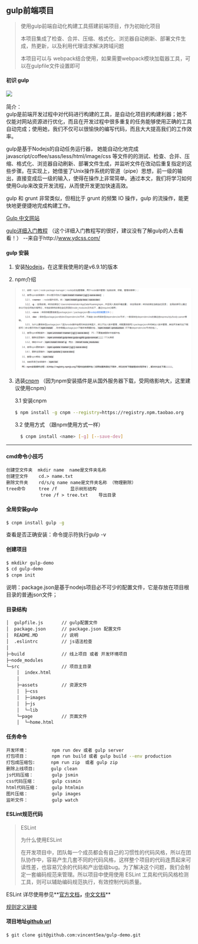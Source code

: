 ## gulp前端项目


> 使用gulp前端自动化构建工具搭建前端项目，作为初始化项目
>
> 本项目集成了检查、合并、压缩、格式化、浏览器自动刷新、部署文件生成，热更新，以及利用代理请求解决跨域问题
>
> 本项目可以与 webpack结合使用，如果需要webpack模块加载器工具，可以在gulpfile文件设置即可 


#### 初识 gulp

![](http://www.gulpjs.com.cn/img/gulp.png)

简介：<br />
 gulp是前端开发过程中对代码进行构建的工具，是自动化项目的构建利器；她不仅能对网站资源进行优化，而且在开发过程中很多重复的任务能够使用正确的工具自动完成；使用她，我们不仅可以很愉快的编写代码，而且大大提高我们的工作效率。

<!--more-->
  gulp是基于Nodejs的自动任务运行器， 她能自动化地完成 javascript/coffee/sass/less/html/image/css 等文件的的测试、检查、合并、压缩、格式化、浏览器自动刷新、部署文件生成，并监听文件在改动后重复指定的这些步骤。在实现上，她借鉴了Unix操作系统的管道（pipe）思想，前一级的输出，直接变成后一级的输入，使得在操作上非常简单。通过本文，我们将学习如何使用Gulp来改变开发流程，从而使开发更加快速高效。

  gulp 和 grunt 非常类似，但相比于 grunt 的频繁 IO 操作，gulp 的流操作，能更快地更便捷地完成构建工作。

 [Gulp 中文网站](http://www.gulpjs.com.cn/)

 [gulp详细入门教程](http://www.ydcss.com/archives/18) （这个详细入门教程写的很好，建议没有了解gulp的人去看看！） --来自于http://www.ydcss.com/


#### gulp 安装

1. 安装[Nodejs](https://nodejs.org/en/)，在这里我使用的是v6.9.1的版本

2. npm介绍

   ![img](img/02.png)  


3. 选装[cnpm](http://npm.taobao.org) （因为npm安装插件是从国外服务器下载，受网络影响大，这里建议使用cnpm）

   3.1 安装cnpm
   ```bash
   $ npm install -g cnpm --registry=https://registry.npm.taobao.org
   ```

   3.2 使用方式 （跟npm使用方式一样）
   ```bash
     $ cnpm install <name> [-g] [--save-dev]
   ```

- - -

#### cmd命令小技巧

```
创建空文件夹  mkdir name  name是文件夹名称
创建空文件    cd.> name.txt
删除文件夹    rd/s/q name name是文件夹名称 （物理删除）
tree命令     tree /f     显示树形结构
             tree /f > tree.txt    导出目录
```

#### 全局安装gulp
  ```bash
  $ cnpm install gulp -g
  ```
  查看是否正确安装：命令提示符执行gulp -v

#### 创建项目

```bash
$ mkdikr gulp-demo
$ cd gulp-demo
$ cnpm init
```
说明：package.json是基于nodejs项目必不可少的配置文件，它是存放在项目根目录的普通json文件；


#### 目录结构
```bash
│  gulpfile.js       // gulp配置文件
│  package.json      // package.json 配置文件
│  README.MD         // 说明
│  .eslintrc         // js语法检查
│  
├─build              // 线上项目 或者 开发环境项目            
├─node_modules 
└─src                // 项目主目录
    │  index.html
    │  
    ├─assets         // 资源文件  
    │  ├─css
    │  ├─images
    │  ├─js
    │  └─lib
    └─page           // 页面文件
    │  └─home.html
```


#### 任务命令
```bash
开发环境：         npm run dev 或者 gulp server
打包项目：         npm run build 或者 gulp build --env production
打包成压缩包:      npm run zip  或者 gulp zip
删除上线项目:      gulp clean
js代码压缩：       gulp jsmin
css代码压缩：      gulp cssmin
html代码压缩：     gulp htmlmin
图片压缩：         gulp images
监听文件：         gulp watch
```


#### ESLint规范代码
>ESLint
>
>为什么使用ESLint
>
>在开发项目中，团队每一个成员都会有自己的习惯性的代码风格，所以在团队协作中，容易产生几套不同的代码风格，这样整个项目的代码连贯起来可读性差，也容易冗余的代码和产出低级bug。为了解决这个问题，我们会制定一套编码规范来管理。所以项目中使用使用 ESLint 工具和代码风格检测工具，则可以辅助编码规范执行，有效控制代码质量。


ESLint 详尽使用参见**[官方文档](http://http://eslint.org/docs/user-guide/configuring)**，**[中文文档](http://http://eslint.cn/docs/user-guide/configuring)**

[规则定义链接](http://dudodo.cc/2017/04/06/ESLint%E8%A7%84%E8%8C%83%E4%BB%A3%E7%A0%81%E4%B9%A6%E5%86%99/#more)


#### 项目地址[github url](https://github.com/vincentSea/gulp-demo)
```bash
$ git clone git@github.com:vincentSea/gulp-demo.git
```
